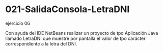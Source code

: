 # 021-SalidaConsola-LetraDNI
ejercicio 06

Con ayuda del IDE NetBeans realizar un proyecto de tpo Aplicación Java llamado LetraDNI
que muestre por pantalla el valor de tpo carácter correspondiente a la letra del DNI.
